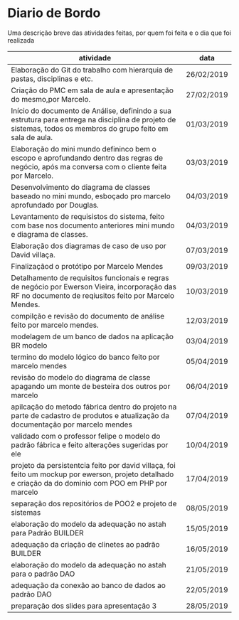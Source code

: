 # Diario de Bordo
Uma descrição breve das atividades feitas, por quem foi feita e o dia que foi realizada
<br> 

|atividade|data|
|---------|----|
|Elaboração do Git do trabalho com hierarquia de pastas, disciplinas e etc.|26/02/2019|
|Criação do PMC em sala de aula e apresentação do mesmo,por Marcelo.|27/02/2019|
|Início do documento de Análise, definindo a sua estrutura para entrega na disciplina de projeto de sistemas, todos os membros do grupo feito em sala de aula.|01/03/2019|
|Elaboração do mini mundo defininco bem o escopo e aprofundando dentro das regras de negócio, após ma conversa com o cliente feita por Marcelo.|03/03/2019|
|Desenvolvimento do diagrama de classes baseado no mini mundo, esboçado pro marcelo aprofundado por Douglas.|04/03/2019|
|Levantamento de requisistos do sistema, feito com base nos documento anteriores mini mundo e diagrama de classes.|04/03/2019|
|Elaboração dos diagramas de caso de uso por David villaça.|07/03/2019|
|Finalizaçãod o protótipo por Marcelo Mendes|09/03/2019|
|Detalhamento de requisitos funcionais e regras de negócio por Ewerson Vieira, incorporação das RF no documento de reqiusitos feito por Marcelo Mendes.|10/03/2019|
|compilção e revisão do documento de análise feito por marcelo mendes.|12/03/2019|
|modelagem de um banco de dados na aplicação BR modelo|03/04/2019|
|termino do modelo lógico do banco feito por marcelo mendes|05/04/2019|
|revisão do modelo do diagrama de classe apagando um monte de besteira dos outros por marcelo|06/04/2019|
|apilcação do metodo fábrica dentro do projeto na parte de cadastro de produtos e atualização da documentação por marcelo mendes|07/04/2019| 
|validado com o professor felipe o modelo do padrão fábrica e feito alterações sugeridas por ele |10/04/2019|
|projeto da persistentcia feito por david villaça, foi feito um mockup por ewerson, projeto detalhado e criação da do dominio com POO em PHP por marcelo|17/04/2019|
|separação dos repositórios de POO2 e projeto de sistemas|08/05/2019|
|elaboração do modelo da adequação no astah para Padrão BUILDER|15/05/2019|
|adequação da criação de clinetes ao padrão BUILDER|16/05/2019|
|elaboração do modelo da adequação no astah para o padrão DAO|21/05/2019|
|adequação da conexão ao banco de dados ao padrão DAO|22/05/2019|
|preparação dos slides para apresentação 3|28/05/2019|

